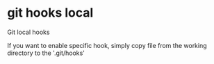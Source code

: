 # git hooks local
Git local hooks

If you want to enable specific hook, simply copy file from the working directory to the '.git/hooks'
